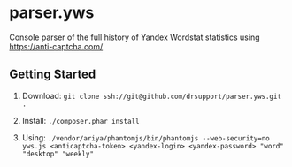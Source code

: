 # parser.yws 

Console parser of the full history of Yandex Wordstat statistics using https://anti-captcha.com/

## Getting Started
1. Download: 
`git clone ssh://git@github.com/drsupport/parser.yws.git .`

2. Install: 
`./composer.phar install`

3. Using: 
`./vendor/ariya/phantomjs/bin/phantomjs --web-security=no yws.js <anticaptcha-token> <yandex-login> <yandex-password> "word" "desktop" "weekly"`

